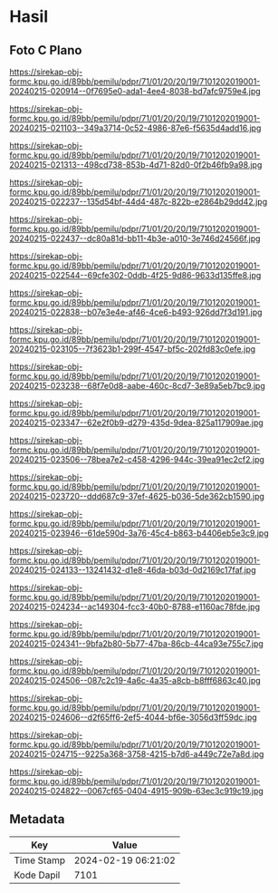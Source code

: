 # Hasil

## Foto C Plano

https://sirekap-obj-formc.kpu.go.id/89bb/pemilu/pdpr/71/01/20/20/19/7101202019001-20240215-020914--0f7695e0-ada1-4ee4-8038-bd7afc9759e4.jpg

https://sirekap-obj-formc.kpu.go.id/89bb/pemilu/pdpr/71/01/20/20/19/7101202019001-20240215-021103--349a3714-0c52-4986-87e6-f5635d4add16.jpg

https://sirekap-obj-formc.kpu.go.id/89bb/pemilu/pdpr/71/01/20/20/19/7101202019001-20240215-021313--498cd738-853b-4d71-82d0-0f2b46fb9a98.jpg

https://sirekap-obj-formc.kpu.go.id/89bb/pemilu/pdpr/71/01/20/20/19/7101202019001-20240215-022237--135d54bf-44d4-487c-822b-e2864b29dd42.jpg

https://sirekap-obj-formc.kpu.go.id/89bb/pemilu/pdpr/71/01/20/20/19/7101202019001-20240215-022437--dc80a81d-bb11-4b3e-a010-3e746d24566f.jpg

https://sirekap-obj-formc.kpu.go.id/89bb/pemilu/pdpr/71/01/20/20/19/7101202019001-20240215-022544--69cfe302-0ddb-4f25-9d86-9633d135ffe8.jpg

https://sirekap-obj-formc.kpu.go.id/89bb/pemilu/pdpr/71/01/20/20/19/7101202019001-20240215-022838--b07e3e4e-af46-4ce6-b493-926dd7f3d191.jpg

https://sirekap-obj-formc.kpu.go.id/89bb/pemilu/pdpr/71/01/20/20/19/7101202019001-20240215-023105--7f3623b1-299f-4547-bf5c-202fd83c0efe.jpg

https://sirekap-obj-formc.kpu.go.id/89bb/pemilu/pdpr/71/01/20/20/19/7101202019001-20240215-023238--68f7e0d8-aabe-460c-8cd7-3e89a5eb7bc9.jpg

https://sirekap-obj-formc.kpu.go.id/89bb/pemilu/pdpr/71/01/20/20/19/7101202019001-20240215-023347--62e2f0b9-d279-435d-9dea-825a117909ae.jpg

https://sirekap-obj-formc.kpu.go.id/89bb/pemilu/pdpr/71/01/20/20/19/7101202019001-20240215-023506--78bea7e2-c458-4296-944c-39ea91ec2cf2.jpg

https://sirekap-obj-formc.kpu.go.id/89bb/pemilu/pdpr/71/01/20/20/19/7101202019001-20240215-023720--ddd687c9-37ef-4625-b036-5de362cb1590.jpg

https://sirekap-obj-formc.kpu.go.id/89bb/pemilu/pdpr/71/01/20/20/19/7101202019001-20240215-023946--61de590d-3a76-45c4-b863-b4406eb5e3c9.jpg

https://sirekap-obj-formc.kpu.go.id/89bb/pemilu/pdpr/71/01/20/20/19/7101202019001-20240215-024133--13241432-d1e8-46da-b03d-0d2169c17faf.jpg

https://sirekap-obj-formc.kpu.go.id/89bb/pemilu/pdpr/71/01/20/20/19/7101202019001-20240215-024234--ac149304-fcc3-40b0-8788-e1160ac78fde.jpg

https://sirekap-obj-formc.kpu.go.id/89bb/pemilu/pdpr/71/01/20/20/19/7101202019001-20240215-024341--9bfa2b80-5b77-47ba-86cb-44ca93e755c7.jpg

https://sirekap-obj-formc.kpu.go.id/89bb/pemilu/pdpr/71/01/20/20/19/7101202019001-20240215-024506--087c2c19-4a6c-4a35-a8cb-b8fff6863c40.jpg

https://sirekap-obj-formc.kpu.go.id/89bb/pemilu/pdpr/71/01/20/20/19/7101202019001-20240215-024606--d2f65ff6-2ef5-4044-bf6e-3056d3ff59dc.jpg

https://sirekap-obj-formc.kpu.go.id/89bb/pemilu/pdpr/71/01/20/20/19/7101202019001-20240215-024715--9225a368-3758-4215-b7d6-a449c72e7a8d.jpg

https://sirekap-obj-formc.kpu.go.id/89bb/pemilu/pdpr/71/01/20/20/19/7101202019001-20240215-024822--0067cf65-0404-4915-909b-63ec3c919c19.jpg


## Metadata

| Key        | Value               |
| ---------- | ------------------- |
| Time Stamp | 2024-02-19 06:21:02 |
| Kode Dapil | 7101                |



